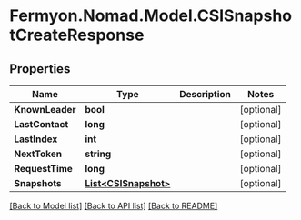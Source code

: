 # Fermyon.Nomad.Model.CSISnapshotCreateResponse

## Properties

Name | Type | Description | Notes
------------ | ------------- | ------------- | -------------
**KnownLeader** | **bool** |  | [optional] 
**LastContact** | **long** |  | [optional] 
**LastIndex** | **int** |  | [optional] 
**NextToken** | **string** |  | [optional] 
**RequestTime** | **long** |  | [optional] 
**Snapshots** | [**List&lt;CSISnapshot&gt;**](CSISnapshot.md) |  | [optional] 

[[Back to Model list]](../README.md#documentation-for-models) [[Back to API list]](../README.md#documentation-for-api-endpoints) [[Back to README]](../README.md)

